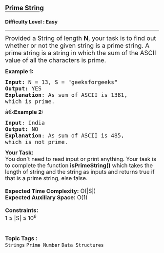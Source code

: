 <h2><a href="https://practice.geeksforgeeks.org/problems/prime-string3953/1?page=3&difficulty[]=0&status[]=unsolved&category[]=Strings&sortBy=submissions">Prime String</a></h2><h3>Difficulty Level : Easy</h3><hr><div class="problems_problem_content__Xm_eO"><p><span style="font-size:20px">Provided a String of length <strong>N</strong>, your task is to find out whether or not the given string is a prime string. A prime string is a string in which the sum of the ASCII value of all the characters is prime.</span></p>

<p><span style="font-size:18px"><strong>Example 1:</strong></span></p>

<pre><span style="font-size:18px"><strong>Input: </strong>N = 13, S = "geeksforgeeks"
<strong>Output:</strong> YES
<strong>Explanation</strong>: As sum of ASCII is 1381,
which is prime.</span></pre>

<p><span style="font-size:18px">â€‹<strong>Example 2:&nbsp;</strong></span></p>

<pre><span style="font-size:18px"><strong>Input</strong>: India</span><span style="font-size:18px">
<strong>Output:</strong> NO
<strong>Explanation</strong>: As sum of ASCII is 485,
which is not prime.</span></pre>

<p><span style="font-size:18px"><strong>Your Task:&nbsp;&nbsp;</strong><br>
You don't need to read input or print anything. Your task is to complete the function&nbsp;<strong>isPrimeString()</strong>&nbsp;which takes the length of string and the string<strong>&nbsp;</strong>as inputs and returns true if that is a prime string, else false.<br>
<br>
<strong>Expected Time Complexity:</strong>&nbsp;O(|S|)<br>
<strong>Expected Auxiliary Space:</strong>&nbsp;O(1)<br>
<br>
<strong>Constraints:</strong><br>
1 ≤ |S| ≤ 10<sup>6</sup></span></p>
</div><br><p><span style=font-size:18px><strong>Topic Tags : </strong><br><code>Strings</code>&nbsp;<code>Prime Number</code>&nbsp;<code>Data Structures</code>&nbsp;